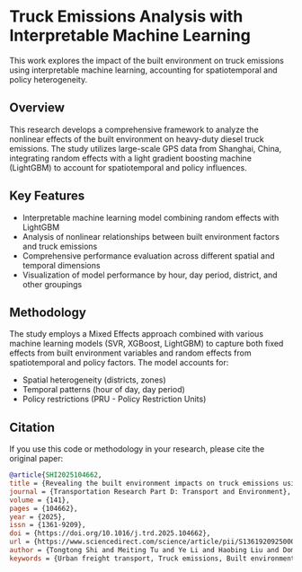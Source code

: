 # Truck Emissions Analysis with Interpretable Machine Learning

This work explores the impact of the built environment on truck emissions using interpretable machine learning, accounting for spatiotemporal and policy heterogeneity.

## Overview

This research develops a comprehensive framework to analyze the nonlinear effects of the built environment on heavy-duty diesel truck emissions. The study utilizes large-scale GPS data from Shanghai, China, integrating random effects with a light gradient boosting machine (LightGBM) to account for spatiotemporal and policy influences.

## Key Features

- Interpretable machine learning model combining random effects with LightGBM
- Analysis of nonlinear relationships between built environment factors and truck emissions
- Comprehensive performance evaluation across different spatial and temporal dimensions
- Visualization of model performance by hour, day period, district, and other groupings

## Methodology

The study employs a Mixed Effects approach combined with various machine learning models (SVR, XGBoost, LightGBM) to capture both fixed effects from built environment variables and random effects from spatiotemporal and policy factors. The model accounts for:

- Spatial heterogeneity (districts, zones)
- Temporal patterns (hour of day, day period)
- Policy restrictions (PRU - Policy Restriction Units)

## Citation

If you use this code or methodology in your research, please cite the original paper:

```bibtex
@article{SHI2025104662,
title = {Revealing the built environment impacts on truck emissions using interpretable machine learning},
journal = {Transportation Research Part D: Transport and Environment},
volume = {141},
pages = {104662},
year = {2025},
issn = {1361-9209},
doi = {https://doi.org/10.1016/j.trd.2025.104662},
url = {https://www.sciencedirect.com/science/article/pii/S1361920925000720},
author = {Tongtong Shi and Meiting Tu and Ye Li and Haobing Liu and Dominique Gruyer},
keywords = {Urban freight transport, Truck emissions, Built environment, Nonlinear effects, Interpretable machine learning}
